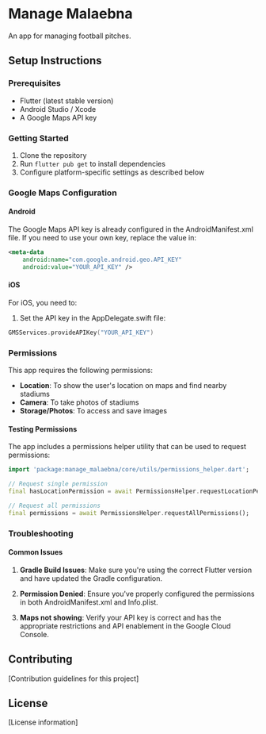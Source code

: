 # Manage Malaebna

An app for managing football pitches.

## Setup Instructions

### Prerequisites

- Flutter (latest stable version)
- Android Studio / Xcode
- A Google Maps API key

### Getting Started

1. Clone the repository
2. Run `flutter pub get` to install dependencies
3. Configure platform-specific settings as described below

### Google Maps Configuration

#### Android

The Google Maps API key is already configured in the AndroidManifest.xml file. If you need to use your own key, replace the value in:

```xml
<meta-data
    android:name="com.google.android.geo.API_KEY"
    android:value="YOUR_API_KEY" />
```

#### iOS

For iOS, you need to:

1. Set the API key in the AppDelegate.swift file:

```swift
GMSServices.provideAPIKey("YOUR_API_KEY")
```

### Permissions

This app requires the following permissions:

- **Location**: To show the user's location on maps and find nearby stadiums
- **Camera**: To take photos of stadiums
- **Storage/Photos**: To access and save images

#### Testing Permissions

The app includes a permissions helper utility that can be used to request permissions:

```dart
import 'package:manage_malaebna/core/utils/permissions_helper.dart';

// Request single permission
final hasLocationPermission = await PermissionsHelper.requestLocationPermission();

// Request all permissions
final permissions = await PermissionsHelper.requestAllPermissions();
```

### Troubleshooting

#### Common Issues

1. **Gradle Build Issues**: Make sure you're using the correct Flutter version and have updated the Gradle configuration.

2. **Permission Denied**: Ensure you've properly configured the permissions in both AndroidManifest.xml and Info.plist.

3. **Maps not showing**: Verify your API key is correct and has the appropriate restrictions and API enablement in the Google Cloud Console.

## Contributing

[Contribution guidelines for this project]

## License

[License information]
